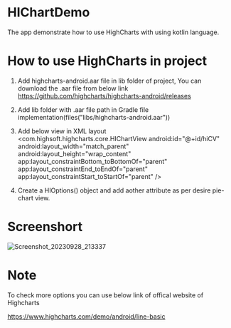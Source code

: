 # HIChartDemo
The app demonstrate how to use HighCharts with using kotlin language.

# How to use HighCharts in project
1) Add highcharts-android.aar file in lib folder of project, You can download the .aar file from below link
https://github.com/highcharts/highcharts-android/releases

2) Add lib folder with .aar file path in Gradle file 
implementation(files("libs/highcharts-android.aar"))

3) Add below view in XML layout
<com.highsoft.highcharts.core.HIChartView
                android:id="@+id/hiCV"
                android:layout_width="match_parent"
                android:layout_height="wrap_content"
                app:layout_constraintBottom_toBottomOf="parent"
                app:layout_constraintEnd_toEndOf="parent"
                app:layout_constraintStart_toStartOf="parent" />
   
4) Create a HIOptions() object and add aother attribute as per desire pie-chart view.

# Screenshort

![Screenshot_20230928_213337](https://github.com/RamashishPrajapati/HIChartDemo/assets/13693026/ce287ba0-0291-4597-8169-5d2167428aa1)

# Note
To check more options you can use below link of offical website of Highcharts

https://www.highcharts.com/demo/android/line-basic






